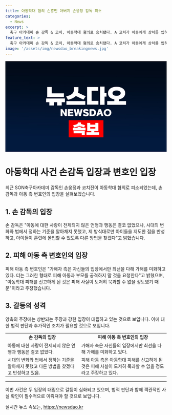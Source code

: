 ```yaml
---
title: 아동학대 혐의 손흥민 아버지 손웅정 감독 피소
categories:
  - News
excerpt: >
  축구 아카데미 손 감독 & 코치, 아동학대 혐의로 송치됐다. A 코치가 아동에게 상처를 입히고, 욕설 및 폭력사건이 불거졌다. 손 감독은 거친 표현과 체벌에 대해 반성하며 사과했지만, 피해 아동 측 변호인은 가해자 측의 미화와 2차 가해로 지적하며 합의금 요구를 거부하고 법적 조치를 취할 것을 밝혔다. 피해 아동 측은 SON축구아카데미의 권력에도 불구하고 아동학대 사실을 신고한 것으로 밝혔다. (단어 수: 88)
feature_text: >
  축구 아카데미 손 감독 & 코치, 아동학대 혐의로 송치됐다. A 코치가 아동에게 상처를 입히고, 욕설 및 폭력사건이 불거졌다. 손 감독은 거친 표현과 체벌에 대해 반성하며 사과했지만, 피해 아동 측 변호인은 가해자 측의 미화와 2차 가해로 지적하며 합의금 요구를 거부하고 법적 조치를 취할 것을 밝혔다. 피해 아동 측은 SON축구아카데미의 권력에도 불구하고 아동학대 사실을 신고한 것으로 밝혔다. (단어 수: 88)
image: '/assets/img/newsdao_breakingnews.jpg'
---
```


<p><img src="/assets/img/newsdao_breakingnews.jpg" alt="koreaapp 속보" /></p>

<h1>아동학대 사건 손감독 입장과 변호인 입장</h1>

<p data-ke-size="size16">최근 SON축구아카데미 감독인 손웅정과 코치진이 아동학대 혐의로 피소되었는데, 손 감독과 아동 측 변호인의 입장을 살펴보겠습니다.</p>

<h2>1. 손 감독의 입장</h2>

<p data-ke-size="size16">손 감독은 "아동에 대한 사랑이 전제되지 않은 언행과 행동은 결코 없었으나, 시대의 변화와 법에서 정하는 기준을 알아채지 못했고, 제 방식대로만 아이들을 지도한 점을 반성하고, 아이들이 훈련에 몰입할 수 있도록 다른 방법을 찾겠다"고 밝혔습니다.</p>

<h2>2. 피해 아동 측 변호인의 입장</h2>

<p data-ke-size="size16">피해 아동 측 변호인은 "가해자 측은 자신들의 입장에서만 최선을 다해 가해를 미화하고 있다. 더는 그러한 형태로 피해 아동과 부모를 공격하지 말 것을 요청한다"고 밝혔으며, "아동학대 피해를 신고하게 된 것은 피해 사실이 도저히 묵과할 수 없을 정도였기 때문"이라고 주장했습니다.</p>

<h2>3. 갈등의 성격</h2>

<p data-ke-size="size16">양측의 주장에는 상반되는 주장과 강한 입장이 대립하고 있는 것으로 보입니다. 이에 대한 법적 판단과 추가적인 조치가 필요할 것으로 보입니다.</p>

<table>
    <tr>
        <td style="text-align: center; height: 17px;"><b>손 감독의 입장</b></td>
        <td style="text-align: center; height: 17px;"><b>피해 아동 측 변호인의 입장</b></td>
    </tr>
    <tr>
        <td>아동에 대한 사랑이 전제되지 않은 언행과 행동은 결코 없었다.</td>
        <td>가해자 측은 자신들의 입장에서만 최선을 다해 가해를 미화하고 있다.</td>
    </tr>
    <tr>
        <td>시대의 변화와 법에서 정하는 기준을 알아채지 못했고 다른 방법을 찾겠다고 반성하고 있음.</td>
        <td>피해 아동 측은 아동학대 피해를 신고하게 된 것은 피해 사실이 도저히 묵과할 수 없을 정도라고 주장하고 있다.</td>
    </tr>
</table>

<hr>

<p data-ke-size="size16">이번 사건은 두 입장의 대립으로 갈등이 심화되고 있으며, 법적 판단과 함께 객관적인 사실 확인이 필수적으로 이뤄져야 할 것으로 보입니다. </p>
실시간 뉴스 속보는, <a href="https://newsdao.kr" rel="dofollow">https://newsdao.kr</a>


